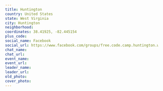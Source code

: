 ```yaml
---
title: Huntington
country: United States
state: West Virginia
city: Huntington
neighborhood: 
coordinates: 38.41925, -82.445154
plus_code:
social_name: Facebook
social_url: https://www.facebook.com/groups/free.code.camp.huntington.wv
chat_name:
chat_url:
event_name:
event_url:
leader_name:
leader_url:
old_photo: 
cover_photo:
---
```


